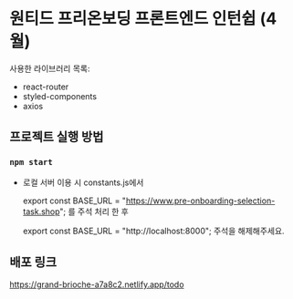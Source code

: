 # 원티드 프리온보딩 프론트엔드 인턴쉽 (4월)

사용한 라이브러리 목록:

- react-router
- styled-components
- axios

## 프로젝트 실행 방법

### `npm start`

- 로컬 서버 이용 시 constants.js에서

  export const BASE_URL = "https://www.pre-onboarding-selection-task.shop";
  를 주석 처리 한 후

  export const BASE_URL = "http://localhost:8000";
  주석을 해제해주세요.

## 배포 링크

https://grand-brioche-a7a8c2.netlify.app/todo
